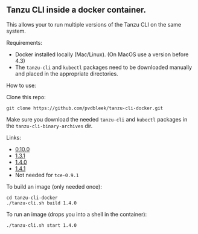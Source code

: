## Tanzu CLI inside a docker container.

This allows your to run multiple versions of the Tanzu CLI on the same system.

Requirements:

* Docker installed locally (Mac/Linux). (On MacOS use a version before 4.3)
* The `tanzu-cli` and `kubectl` packages need to be downloaded manually and placed in the appropriate directories.

How to use:

Clone this repo:

```
git clone https://github.com/pvdbleek/tanzu-cli-docker.git
```

Make sure you download the needed `tanzu-cli` and `kubectl` packages in the `tanzu-cli-binary-archives` dir.

Links:

* [0.10.0](tanzu-cli-binary-archives/0.10.0)
* [1.3.1](tanzu-cli-binary-archives/1.3.1)
* [1.4.0](tanzu-cli-binary-archives/1.4.0)
* [1.4.1](tanzu-cli-binary-archives/1.4.1)
* Not needed for `tce-0.9.1`

To build an image (only needed once):

```
cd tanzu-cli-docker
./tanzu-cli.sh build 1.4.0
```

To run an image (drops you into a shell in the container):

```
./tanzu-cli.sh start 1.4.0
```





